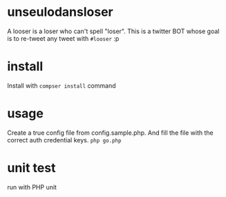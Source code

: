 # unseulodansloser

A looser is a loser who can't spell "loser".
This is a twitter BOT whose goal is to re-tweet any tweet with ```#looser``` :p

# install

Install with ```compser install``` command

# usage

Create a true config file from config.sample.php.
And fill the file with the correct auth credential keys.
```php go.php```

# unit test

run with PHP unit